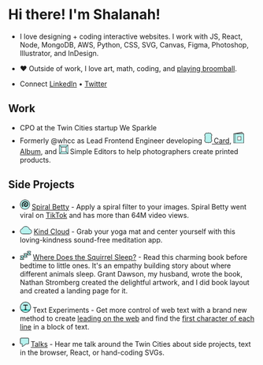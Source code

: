 <!-- ![](https://github.com/shalanah/shalanah/blob/master/shalanah.png?raw=true) -->
# Hi there! I'm Shalanah!

- I love designing + coding interactive websites. I work with JS, React, Node, MongoDB, AWS, Python, CSS, SVG, Canvas, Figma, Photoshop, Illustrator, and InDesign.

- ❤️ Outside of work, I love art, math, coding, and [playing broomball](https://youtu.be/jXegEec5dC8?t=1973).

- Connect <a target="_blank" href="https://linkedin.com/in/shalanah">LinkedIn</a> • <a target="_blank" href="https://twitter.com/shalanahfaith">Twitter</a>

## Work

- CPO at the Twin Cities startup We Sparkle
- Formerly @whcc as Lead Frontend Engineer developing <a target="_blank" href="https://www.youtube.com/watch?v=gs2CZlUXrCo"><img src="https://github.com/shalanah/shalanah/blob/master/projects/whcc-card.png" height="22"/> Card</a>, <a target="_blank" href="https://www.youtube.com/watch?v=YjctUy61XSo"><img src="https://github.com/shalanah/shalanah/blob/master/projects/whcc-album.png" height="23"/> Album</a>, and <img src="https://github.com/shalanah/shalanah/blob/master/projects/whcc-simple.png" height="19"/> Simple Editors to help photographers create printed products.

## Side Projects

- <img src="https://github.com/shalanah/shalanah/blob/master/projects/spiral-betty.png" height="20"/> <a href="https://spiralbetty.com">Spiral Betty</a> - Apply a spiral filter to your images. Spiral Betty went viral on <a href="https://tiktok.com/tag/spiralbetty">TikTok</a> and has more than 64M video views.

- <img src="https://github.com/shalanah/shalanah/blob/master/projects/kind-cloud2.png" height="16"/> <a href="https://kindcloud.app">Kind Cloud</a> - Grab your yoga mat and center yourself with this loving-kindness sound-free meditation app.

- <img src="https://github.com/shalanah/shalanah/blob/master/projects/where-does-the-squirrel-sleep.png" height="18"/> <a href="https://wheredoesthesquirrelsleep.com">Where Does the Squirrel Sleep?</a> - Read this charming book before bedtime to little ones. It's an empathy building story about where different animals sleep. Grant Dawson, my husband, wrote the book, Nathan Stromberg created the delightful artwork, and I did book layout and created a landing page for it.

- <img src="https://github.com/shalanah/shalanah/blob/master/projects/baseline.png" height="22"/> Text Experiments - Get more control of web text with a brand new method to create <a href="https://github.com/shalanah/baseline">leading on the web</a> and find the [first character of each line](https://github.com/shalanah/block-wrap-breaks) in a block of text.

- <img src="https://github.com/shalanah/shalanah/blob/master/projects/talks.png" height="18"/> <a href="https://github.com/shalanah/talks">Talks</a> - Hear me talk around the Twin Cities about side projects, text in the browser, React, or hand-coding SVGs.

<!--
**shalanah/shalanah** is a ✨ _special_ ✨ repository because its `README.md` (this file) appears on your GitHub profile.

Here are some ideas to get you started:

- 🔭 I’m currently working on ...
- 🌱 I’m currently learning ...
- 👯 I’m looking to collaborate on ...
- 🤔 I’m looking for help with ...
- 💬 Ask me about ...
- 📫 How to reach me: ...
- 😄 Pronouns: ...
- ⚡ Fun fact: ...
-->
